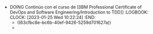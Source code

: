 - DOING Continúo con el curso de [[IBM Professional Certificate of DevOps and Software Engineering/Introduction to TDD]]
  :LOGBOOK:
  CLOCK: [2023-01-25 Wed 10:22:24]
  :END:
	- ((63cfbc8e-bc6b-40ef-9426-5259d701627a))
	-